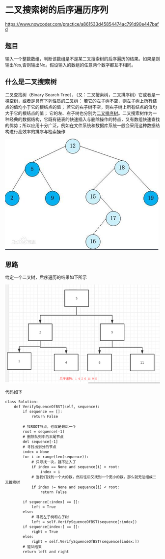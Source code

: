 # 二叉搜索树的后序遍历序列

https://www.nowcoder.com/practice/a861533d45854474ac791d90e447bafd

## 题目

输入一个整数数组，判断该数组是不是某二叉搜索树的后序遍历的结果。如果是则输出Yes,否则输出No。假设输入的数组的任意两个数字都互不相同。

## 什么是二叉搜索树

二叉查找树（Binary Search Tree），（又：二叉搜索树，二叉排序树）它或者是一棵空树，或者是具有下列性质的[二叉树](https://baike.baidu.com/item/二叉树/1602879)： 若它的左子树不空，则左子树上所有结点的值均小于它的根结点的值； 若它的右子树不空，则右子树上所有结点的值均大于它的根结点的值； 它的左、右子树也分别为[二叉排序树](https://baike.baidu.com/item/二叉排序树/10905079)。二叉搜索树作为一种经典的数据结构，它既有链表的快速插入与删除操作的特点，又有数组快速查找的优势；所以应用十分广泛，例如在文件系统和数据库系统一般会采用这种数据结构进行高效率的排序与检索操作


![image-20200531202449227](images/image-20200531202449227.png)

## 思路

给定一个二叉树，后序遍历的结果如下所示


![image-20200531203027879](images/image-20200531203027879.png)

代码如下

```
class Solution:
    def VerifySquenceOfBST(self, sequence):
        if sequence == []:
            return False

        # 找ROOT节点，也就是最后一个
        root = sequence[-1]
        # 删除队列中的末尾节点
        del sequence[-1]
        # 寻找出划分的节点
        index = None
        for i in range(len(sequence)):
            # 只寻找一次，就不进入了
            if index == None and sequence[i] > root:
                index = i
            # 当我们找到一个大的数，然后往后又找到一个更小的数，那么就无法组成二叉搜索树
            if index != None and sequence[i] < root:
                return False

        if sequence[:index] == []:
            left = True
        else:
            # 寻找左子树和右子树
            left = self.VerifySquenceOfBST(sequence[:index])
        if sequence[index:] == []:
            right = True
        else:
            right = self.VerifySquenceOfBST(sequence[index:])
        # 返回结果
        return left and right
```

